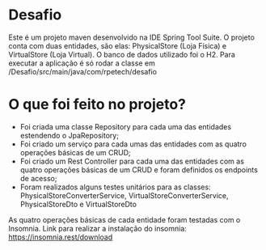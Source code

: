 # Desafio
Este é um projeto maven desenvolvido na IDE Spring Tool Suite. O projeto conta com duas entidades, são elas: PhysicalStore (Loja Física) e VirtualStore (Loja Virtual).
O banco de dados utilizado foi o  H2.
Para executar a aplicação é só rodar a classe em /Desafio/src/main/java/com/rpetech/desafio

# O que foi feito no projeto?

- Foi criada uma classe Repository para cada uma das entidades estendendo o JpaRepository;
- Foi criado um serviço para cada umas das entidades com as quatro operações básicas de um CRUD;
- Foi criado um Rest Controller para cada uma das entidades com as quatro operações básicas de um CRUD  e foram definidos os endpoints de acesso;
- Foram realizados alguns testes unitários para as classes: PhysicalStoreConverterService, VirtualStoreConverterService, PhysicalStoreDto e VirtualStoreDto

As quatro operações básicas de cada entidade foram testadas com o Insomnia. 
Link para realizar a instalação do insomnia: https://insomnia.rest/download
